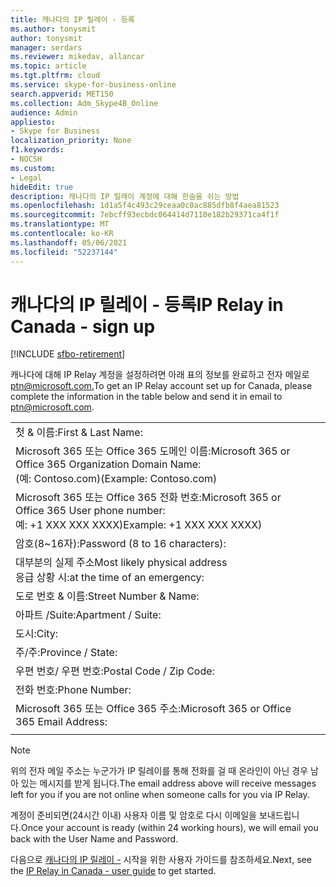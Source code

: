 ```yaml
---
title: 캐나다의 IP 릴레이 - 등록
ms.author: tonysmit
author: tonysmit
manager: serdars
ms.reviewer: mikedav, allancar
ms.topic: article
ms.tgt.pltfrm: cloud
ms.service: skype-for-business-online
search.appverid: MET150
ms.collection: Adm_Skype4B_Online
audience: Admin
appliesto:
- Skype for Business
localization_priority: None
f1.keywords:
- NOCSH
ms.custom:
- Legal
hideEdit: true
description: 캐나다의 IP 릴레이 계정에 대해 한숨을 쉬는 방법
ms.openlocfilehash: 1d1a5f4c493c29ceaa0c0ac885dfb8f4aea81523
ms.sourcegitcommit: 7ebcff93ecbdc064414d7110e182b29371ca4f1f
ms.translationtype: MT
ms.contentlocale: ko-KR
ms.lasthandoff: 05/06/2021
ms.locfileid: "52237144"
---
```

# <a name="ip-relay-in-canada---sign-up"></a><span data-ttu-id="6149b-103">캐나다의 IP 릴레이 - 등록</span><span class="sxs-lookup"><span data-stu-id="6149b-103">IP Relay in Canada - sign up</span></span>

[!INCLUDE [sfbo-retirement](../../Hub/includes/sfbo-retirement.md)]

<span data-ttu-id="6149b-104">캐나다에 대해 IP Relay 계정을 설정하려면 아래 표의 정보를 완료하고 전자 메일로 [ptn@microsoft.com.](mailto:ptn@microsoft.com)</span><span class="sxs-lookup"><span data-stu-id="6149b-104">To get an IP Relay account set up for Canada, please complete the information in the table below and send it in email to [ptn@microsoft.com](mailto:ptn@microsoft.com).</span></span>

|||
|:-----|:-----|
|<span data-ttu-id="6149b-105">첫 & 이름:</span><span class="sxs-lookup"><span data-stu-id="6149b-105">First & Last Name:</span></span>||
|<span data-ttu-id="6149b-106">Microsoft 365 또는 Office 365 도메인 이름:</span><span class="sxs-lookup"><span data-stu-id="6149b-106">Microsoft 365 or Office 365 Organization Domain Name:</span></span> <br/><span data-ttu-id="6149b-107">(예: Contoso.com)</span><span class="sxs-lookup"><span data-stu-id="6149b-107">(Example: Contoso.com)</span></span>||
|<span data-ttu-id="6149b-108">Microsoft 365 또는 Office 365 전화 번호:</span><span class="sxs-lookup"><span data-stu-id="6149b-108">Microsoft 365 or Office 365 User phone number:</span></span> <br/><span data-ttu-id="6149b-109">예: +1 XXX XXX XXXX)</span><span class="sxs-lookup"><span data-stu-id="6149b-109">Example: +1 XXX XXX XXXX)</span></span> ||
|<span data-ttu-id="6149b-110">암호(8~16자):</span><span class="sxs-lookup"><span data-stu-id="6149b-110">Password (8 to 16 characters):</span></span> ||
|<span data-ttu-id="6149b-111">대부분의 실제 주소</span><span class="sxs-lookup"><span data-stu-id="6149b-111">Most likely physical address</span></span> <br/><span data-ttu-id="6149b-112">응급 상황 시:</span><span class="sxs-lookup"><span data-stu-id="6149b-112">at the time of an emergency:</span></span>||
|<span data-ttu-id="6149b-113">도로 번호 & 이름:</span><span class="sxs-lookup"><span data-stu-id="6149b-113">Street Number & Name:</span></span>||
|<span data-ttu-id="6149b-114">아파트 /Suite:</span><span class="sxs-lookup"><span data-stu-id="6149b-114">Apartment / Suite:</span></span>||
|<span data-ttu-id="6149b-115">도시:</span><span class="sxs-lookup"><span data-stu-id="6149b-115">City:</span></span>||
|<span data-ttu-id="6149b-116">주/주:</span><span class="sxs-lookup"><span data-stu-id="6149b-116">Province / State:</span></span>||
|<span data-ttu-id="6149b-117">우편 번호/ 우편 번호:</span><span class="sxs-lookup"><span data-stu-id="6149b-117">Postal Code / Zip Code:</span></span>||
|<span data-ttu-id="6149b-118">전화 번호:</span><span class="sxs-lookup"><span data-stu-id="6149b-118">Phone Number:</span></span>||
|<span data-ttu-id="6149b-119">Microsoft 365 또는 Office 365 주소:</span><span class="sxs-lookup"><span data-stu-id="6149b-119">Microsoft 365 or Office 365 Email Address:</span></span>||
|||

> [!NOTE]
> <span data-ttu-id="6149b-120">위의 전자 메일 주소는 누군가가 IP 릴레이를 통해 전화를 걸 때 온라인이 아닌 경우 남아 있는 메시지를 받게 됩니다.</span><span class="sxs-lookup"><span data-stu-id="6149b-120">The email address above will receive messages left for you if you are not online when someone calls for you via IP Relay.</span></span> 

<span data-ttu-id="6149b-121">계정이 준비되면(24시간 이내) 사용자 이름 및 암호로 다시 이메일을 보내드립니다.</span><span class="sxs-lookup"><span data-stu-id="6149b-121">Once your account is ready (within 24 working hours), we will email you back with the User Name and Password.</span></span> 


<span data-ttu-id="6149b-122">다음으로 [캐나다의 IP 릴레이 -](ip-relay-canada-user-guide.md) 시작을 위한 사용자 가이드를 참조하세요.</span><span class="sxs-lookup"><span data-stu-id="6149b-122">Next, see the [IP Relay in Canada - user guide](ip-relay-canada-user-guide.md) to get started.</span></span> 


